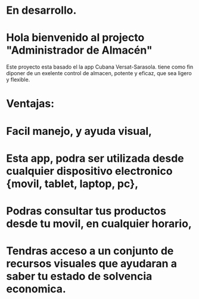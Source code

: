 # En desarrollo.
# Hola bienvenido al projecto "Administrador de Almacén"

Este proyecto esta basado el la app Cubana Versat-Sarasola.
tiene como fin diponer de un exelente control de almacen, potente y eficaz,
que sea ligero y flexible.

# Ventajas:
#    Facil manejo, y ayuda visual,
#    Esta app, podra ser utilizada desde cualquier dispositivo electronico {movil, tablet, laptop, pc},
#    Podras consultar tus productos desde tu movil, en cualquier horario,
#    Tendras acceso a un conjunto de recursos visuales que ayudaran a saber tu estado de solvencia economica.
#    